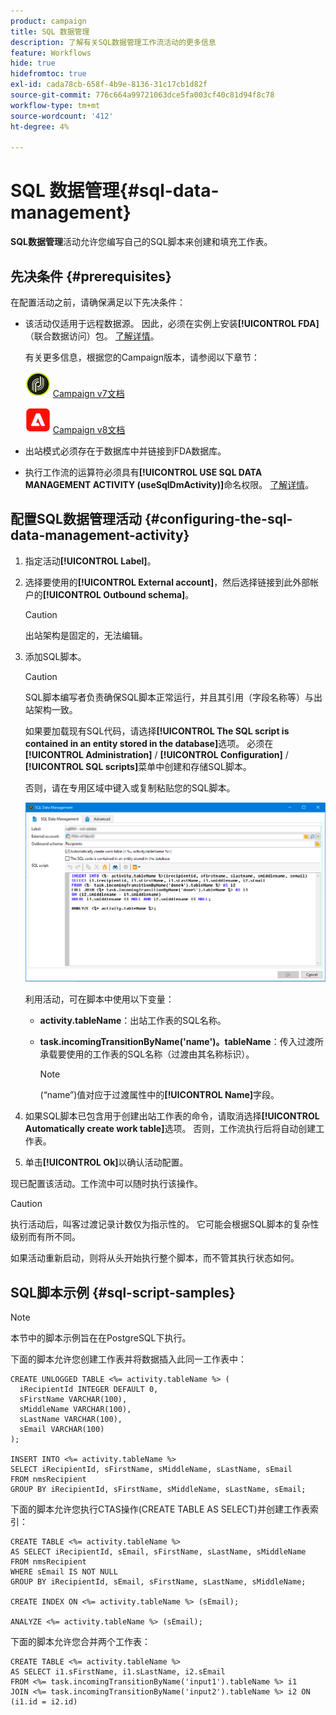 ```yaml
---
product: campaign
title: SQL 数据管理
description: 了解有关SQL数据管理工作流活动的更多信息
feature: Workflows
hide: true
hidefromtoc: true
exl-id: cada78cb-658f-4b9e-8136-31c17cb1d82f
source-git-commit: 776c664a99721063dce5fa003cf40c81d94f8c78
workflow-type: tm+mt
source-wordcount: '412'
ht-degree: 4%

---
```


# SQL 数据管理{#sql-data-management}



**SQL数据管理**&#x200B;活动允许您编写自己的SQL脚本来创建和填充工作表。

## 先决条件 {#prerequisites}

在配置活动之前，请确保满足以下先决条件：

* 该活动仅适用于远程数据源。 因此，必须在实例上安装&#x200B;**[!UICONTROL FDA]** （联合数据访问）包。 [了解详情](../../installation/using/about-fda.md)。

  有关更多信息，根据您的Campaign版本，请参阅以下章节：

  ![](assets/do-not-localize/v7.jpeg) [Campaign v7文档](../../installation/using/about-fda.md)

  ![](assets/do-not-localize/v8.png) [Campaign v8文档](https://experienceleague.adobe.com/docs/campaign/campaign-v8/connect/fda.html?lang=zh-Hans)

* 出站模式必须存在于数据库中并链接到FDA数据库。
* 执行工作流的运算符必须具有&#x200B;**[!UICONTROL USE SQL DATA MANAGEMENT ACTIVITY (useSqlDmActivity)]**&#x200B;命名权限。 [了解详情](../../platform/using/access-management-named-rights.md)。

## 配置SQL数据管理活动 {#configuring-the-sql-data-management-activity}

1. 指定活动&#x200B;**[!UICONTROL Label]**。
1. 选择要使用的&#x200B;**[!UICONTROL External account]**，然后选择链接到此外部帐户的&#x200B;**[!UICONTROL Outbound schema]**。

   >[!CAUTION]
   >
   >出站架构是固定的，无法编辑。

1. 添加SQL脚本。

   >[!CAUTION]
   >
   >SQL脚本编写者负责确保SQL脚本正常运行，并且其引用（字段名称等）与出站架构一致。

   如果要加载现有SQL代码，请选择&#x200B;**[!UICONTROL The SQL script is contained in an entity stored in the database]**&#x200B;选项。 必须在&#x200B;**[!UICONTROL Administration]** / **[!UICONTROL Configuration]** / **[!UICONTROL SQL scripts]**&#x200B;菜单中创建和存储SQL脚本。

   否则，请在专用区域中键入或复制粘贴您的SQL脚本。

   ![](assets/sql_datamanagement.png)

   利用活动，可在脚本中使用以下变量：

   * **activity.tableName**：出站工作表的SQL名称。
   * **task.incomingTransitionByName(&#39;name&#39;)。tableName**：传入过渡所承载要使用的工作表的SQL名称（过渡由其名称标识）。

     >[!NOTE]
     >
     >(“name”)值对应于过渡属性中的&#x200B;**[!UICONTROL Name]**&#x200B;字段。

1. 如果SQL脚本已包含用于创建出站工作表的命令，请取消选择&#x200B;**[!UICONTROL Automatically create work table]**&#x200B;选项。 否则，工作流执行后将自动创建工作表。
1. 单击&#x200B;**[!UICONTROL Ok]**&#x200B;以确认活动配置。

现已配置该活动。工作流中可以随时执行该操作。

>[!CAUTION]
>
>执行活动后，叫客过渡记录计数仅为指示性的。 它可能会根据SQL脚本的复杂性级别而有所不同。
>  
>如果活动重新启动，则将从头开始执行整个脚本，而不管其执行状态如何。

## SQL脚本示例 {#sql-script-samples}

>[!NOTE]
>
>本节中的脚本示例旨在在PostgreSQL下执行。

下面的脚本允许您创建工作表并将数据插入此同一工作表中：

```
CREATE UNLOGGED TABLE <%= activity.tableName %> (
  iRecipientId INTEGER DEFAULT 0,
  sFirstName VARCHAR(100),
  sMiddleName VARCHAR(100),
  sLastName VARCHAR(100),
  sEmail VARCHAR(100)
);

INSERT INTO <%= activity.tableName %>
SELECT iRecipientId, sFirstName, sMiddleName, sLastName, sEmail
FROM nmsRecipient
GROUP BY iRecipientId, sFirstName, sMiddleName, sLastName, sEmail;
```

下面的脚本允许您执行CTAS操作(CREATE TABLE AS SELECT)并创建工作表索引：

```
CREATE TABLE <%= activity.tableName %>
AS SELECT iRecipientId, sEmail, sFirstName, sLastName, sMiddleName
FROM nmsRecipient
WHERE sEmail IS NOT NULL
GROUP BY iRecipientId, sEmail, sFirstName, sLastName, sMiddleName;

CREATE INDEX ON <%= activity.tableName %> (sEmail);

ANALYZE <%= activity.tableName %> (sEmail);
```

下面的脚本允许您合并两个工作表：

```
CREATE TABLE <%= activity.tableName %>
AS SELECT i1.sFirstName, i1.sLastName, i2.sEmail
FROM <%= task.incomingTransitionByName('input1').tableName %> i1
JOIN <%= task.incomingTransitionByName('input2').tableName %> i2 ON (i1.id = i2.id)
```
